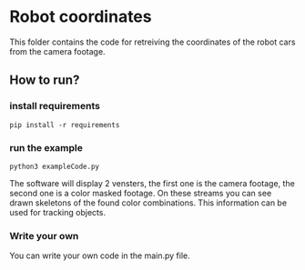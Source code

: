 # Robot coordinates
This folder contains the code for retreiving the coordinates of the robot cars from the camera footage.

## How to run?
### install requirements
    pip install -r requirements

### run the example
    python3 exampleCode.py
The software will display 2 vensters, the first one is the camera footage, the second one is a color masked footage. On these streams you can see drawn skeletons of the found color combinations. This information can be used for tracking objects.

### Write your own 
You can write your own code in the main.py file.


